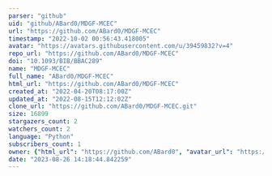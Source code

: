 ```yaml
---
parser: "github"
uid: "github/ABard0/MDGF-MCEC"
url: "https://github.com/ABard0/MDGF-MCEC"
timestamp: "2022-10-02 00:56:43.418005"
avatar: "https://avatars.githubusercontent.com/u/39459832?v=4"
repo_url: "https://github.com/ABard0/MDGF-MCEC"
doi: "10.1093/BIB/BBAC289"
name: "MDGF-MCEC"
full_name: "ABard0/MDGF-MCEC"
html_url: "https://github.com/ABard0/MDGF-MCEC"
created_at: "2022-04-20T08:17:00Z"
updated_at: "2022-08-15T12:12:02Z"
clone_url: "https://github.com/ABard0/MDGF-MCEC.git"
size: 16899
stargazers_count: 2
watchers_count: 2
language: "Python"
subscribers_count: 1
owner: {"html_url": "https://github.com/ABard0", "avatar_url": "https://avatars.githubusercontent.com/u/39459832?v=4", "login": "ABard0", "type": "User"}
date: "2023-08-26 14:18:44.842259"
---
```

